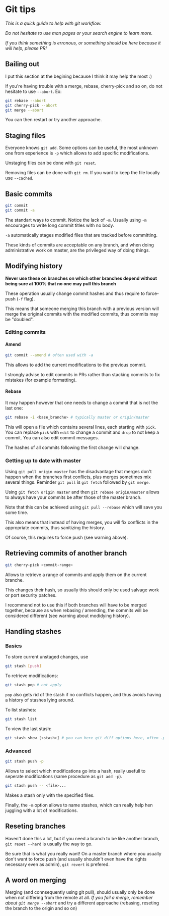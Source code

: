 # Git tips

*This is a quick guide to help with git workflow.*

*Do not hesitate to use man pages or your search engine to learn more.*

*If you think something is erronous, or something should be here because it will help, please PR!*

## Bailing out

I put this section at the begining because I think it may help the most :)

If you're having trouble with a merge, rebase, cherry-pick and so on, do not hesitate to use `--abort`.
Ex:
```bash
git rebase --abort
git cherry-pick --abort
git merge --abort
```
You can then restart or try another approache.

## Staging files

Everyone knows `git add`.
Some options can be useful, the most unknown one from experience is `-p` which allows to add specific modifications.

Unstaging files can be done with `git reset`.

Removing files can be done with `git rm`. If you want to keep the file locally use `--cached`.

## Basic commits

```bash
git commit
git commit -a
```
The standart ways to commit. Notice the lack of `-m`.
Usually using `-m` encourages to write long commit titles with no body.

`-a` automatically stages modified files that are tracked before committing.

These kinds of commits are acceptable on any branch, and when doing administrative work on master, are the privileged way of doing things.

## Modifying history

**Never use these on branches on which other branches depend without being sure at 100% that no one may pull this branch**

These operation usually change commit hashes and thus require to force-push (`-f` flag).

This means that someone merging this branch with a previous version will merge the original commits with the modified commits, thus commits may be "doubled".

### Editing commits

#### Amend

```bash
git commit --amend # often used with -a
```
This allows to add the current modifications to the previous commit.

I strongly advise to edit commits in PRs rather than stacking commits to fix mistakes (for example formatting).

#### Rebase

It may happen however that one needs to change a commit that is not the last one:
```bash
git rebase -i <base_branche> # typically master or origin/master
```
This will open a file which contains several lines, each starting with `pick`.
You can replace `pick` with `edit` to change a commit and `drop` to not keep a commit.
You can also edit commit messages.

The hashes of all commits following the first change will change.

### Getting up to date with master

Using `git pull origin master` has the disadvantage that merges don't happen when the branches first conflicts, plus merges sometimes mix several things. Reminder `git pull` is `git fetch` followed by `git merge`.

Using `git fetch origin master` and then `git rebase origin/master` allows to always have your commits be after those of the master branch.

Note that this can be achieved using `git pull --rebase` which will save you some time.

This also means that instead of having merges, you will fix conflicts in the appropriate commits, thus sanitizing the history.

Of course, this requires to force push (see warning above).

## Retrieving commits of another branch

```bash
git cherry-pick <commit-range>
```
Allows to retrieve a range of commits and apply them on the current branche.

This changes their hash, so usually this should only be used salvage work or port security patches.

I recommend not to use this if both branches will have to be merged together, because as when rebasing / amending, the commits will be considered different (see warning about modidying history).

## Handling stashes

### Basics

To store current unstaged changes, use
```bash
git stash [push]
```

To retrieve modifications:
```bash
git stash pop # not apply
```
`pop` also gets rid of the stash if no conflicts happen, and thus avoids having a history of stashes lying around.

To list stashes:
```bash
git stash list
```

To view the last stash:
```bash
git stash show [<stash>] # you can here git diff options here, often -p to view in patch form
```

### Advanced

```bash
git stash push -p
```
Allows to select which modifications go into a hash, really usefull to seperate modifications (same procedure as `git add -p`).


```bash
git stash push -- <file>...
```
Makes a stash only with the specified files.

Finally, the `-m` option allows to name stashes, which can really help hen juggling with a lot of modifications.

## Reseting branches

Haven't done this a lot, but if you need a branch to be like another branch, `git reset --hard` is usually the way to go.

Be sure that is what you really want! On a master branch where you usually don't want to force push (and usually shouldn't even have the rights necessary even as admin), `git revert` is prefered.

## A word on merging

Merging (and connsequently using git pull), should usually only be done when not differing from the remote at all.
*If you fail a merge, remember about `git merge --abort`* and try a different approache (rebasing, reseting the branch to the origin and so on)

